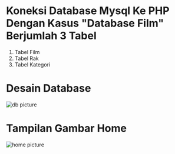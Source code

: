# Koneksi Database Mysql Ke PHP Dengan Kasus "Database Film" Berjumlah 3 Tabel
1. Tabel Film
2. Tabel Rak
3. Tabel Kategori
# Desain Database
![db picture](https://user-images.githubusercontent.com/81525166/123515768-02ddf700-d6c3-11eb-85bb-1533afa89b7f.PNG)
# Tampilan Gambar Home
![home picture](https://user-images.githubusercontent.com/81525166/123515774-04a7ba80-d6c3-11eb-90b8-d1026eb2f552.PNG)
